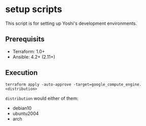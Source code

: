 # setup scripts

This script is for setting up Yoshi's development environments.

## Prerequisits

* Terraform: 1.0+
* Ansible: 4.2+ (2.11+)


## Execution

```console
terraform apply -auto-approve -target=google_compute_engine.<distribution>
```

`distribution` would either of them:

* debian10
* ubuntu2004
* arch
